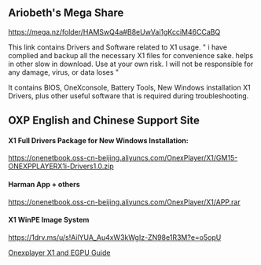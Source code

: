 
## Ariobeth's Mega Share

https://mega.nz/folder/HAMSwQ4a#B8eUwVai1gKcciM46CCaBQ

This link contains Drivers and Software related to X1 usage.
" i have complied and backup all the necessary X1 files for convenience sake. helps in other slow in download. Use at your own risk. I will not be responsible for any damage, virus, or data loses "

It contains BIOS, OneXconsole, Battery Tools, New Windows installation X1 Drivers, plus other useful software that is required during troubleshooting.

## OXP English and Chinese Support Site

#### X1 Full Drivers Package for New Windows Installation:

https://onenetbook.oss-cn-beijing.aliyuncs.com/OnexPlayer/X1/GM15-ONEXPPLAYERX1i-Drivers1.0.zip
#### Harman App + others
https://onenetbook.oss-cn-beijing.aliyuncs.com/OnexPlayer/X1/APP.rar

#### X1 WinPE Image System
https://1drv.ms/u/s!AilYUA_Au4xW3kWgIz-ZN98e1R3M?e=o5opU




[Onexplayer X1 and EGPU Guide](../main/README.md)
